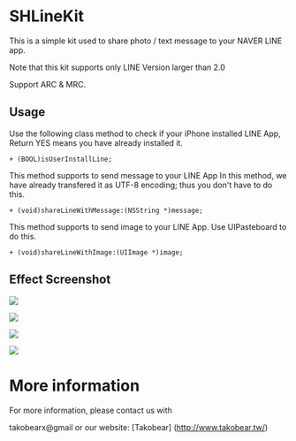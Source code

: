 # SHLineKit

This is a simple kit used to share photo / text message to your NAVER LINE app.

Note that this kit supports only LINE Version larger than 2.0 

Support ARC & MRC.

## Usage

Use the following class method to check if your iPhone installed LINE App,
Return YES means you have already installed it.
```ObjC
+ (BOOL)isUserInstallLine;
```

This method supports to send message to your LINE App
In this method, we have already transfered it as UTF-8 encoding; thus you don't have to do this.

```ObjC
+ (void)shareLineWithMessage:(NSString *)message;
```

This method supports to send image to your LINE App.
Use UIPasteboard to do this.

```ObjC
+ (void)shareLineWithImage:(UIImage *)image;
```

## Effect Screenshot
[![](https://raw.github.com/shouian/SHLineKit/master/Screens/IMG_0233.PNG)](https://raw.github.com/shouian/SHLineKit/master/Screens/IMG_0233.PNG)

[![](https://raw.github.com/shouian/SHLineKit/master/Screens/IMG_0225.jpg)](https://raw.github.com/shouian/SHLineKit/master/Screens/IMG_0225.jpg)

[![](https://raw.github.com/shouian/SHLineKit/master/Screens/IMG_0228.PNG)](https://raw.github.com/shouian/SHLineKit/master/Screens/IMG_0228.PNG)

[![](https://raw.github.com/shouian/SHLineKit/master/Screens/IMG_0230.PNG)](https://raw.github.com/shouian/SHLineKit/master/Screens/IMG_0230.PNG)

# More information

For more information, please contact us with

takobearx@gmail or 
our website: [Takobear] (http://www.takobear.tw/)





